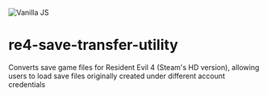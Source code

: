 ![Vanilla JS](http://vanilla-js.com/assets/button.png)  
# re4-save-transfer-utility

Converts save game files for Resident Evil 4 (Steam's HD version), allowing users to load save files originally created under different account credentials
